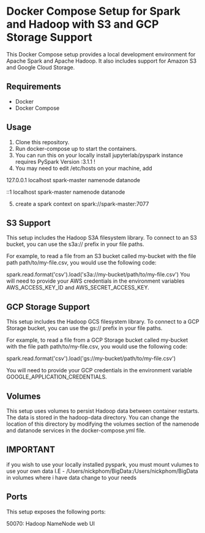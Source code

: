 # Docker Compose Setup for Spark and Hadoop with S3 and GCP Storage Support
This Docker Compose setup provides a local development environment for Apache Spark and Apache Hadoop. It also includes support for Amazon S3 and Google Cloud Storage.

## Requirements
* Docker
* Docker Compose
## Usage
 1. Clone this repository.
 2. Run docker-compose up to start the containers.
 3. You can run this on your locally install jupyterlab/pyspark instance requires PySpark Version :3.1.1 !
 4. You may need to edit /etc/hosts on your machine, add 
 
 127.0.0.1       localhost spark-master namenode datanode
 
::1             localhost spark-master namenode datanode

 5. create a spark context on spark://spark-master:7077
## S3 Support
This setup includes the Hadoop S3A filesystem library. To connect to an S3 bucket, you can use the s3a:// prefix in your file paths.

For example, to read a file from an S3 bucket called my-bucket with the file path path/to/my-file.csv, you would use the following code:


spark.read.format('csv').load('s3a://my-bucket/path/to/my-file.csv')
You will need to provide your AWS credentials in the environment variables AWS_ACCESS_KEY_ID and AWS_SECRET_ACCESS_KEY.

## GCP Storage Support
This setup includes the Hadoop GCS filesystem library. To connect to a GCP Storage bucket, you can use the gs:// prefix in your file paths.

For example, to read a file from a GCP Storage bucket called my-bucket with the file path path/to/my-file.csv, you would use the following code:


spark.read.format('csv').load('gs://my-bucket/path/to/my-file.csv')

You will need to provide your GCP credentials in the environment variable GOOGLE_APPLICATION_CREDENTIALS.

## Volumes
This setup uses volumes to persist Hadoop data between container restarts. The data is stored in the hadoop-data directory. You can change the location of this directory by modifying the volumes section of the namenode and datanode services in the docker-compose.yml file.
## IMPORTANT

if you wish to use your locally installed pyspark, you must mount vulumes to use your own data
I.E  - /Users/nickphom/BigData:/Users/nickphom/BigData in volumes where i have data change to your needs

## Ports
This setup exposes the following ports:

50070: Hadoop NameNode web UI
